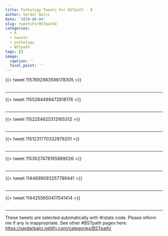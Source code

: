 ```yaml
---
title: Pathology Tweets For BSTpath - 8
author: Serdar Balci
date: '2019-08-04'
slug: tweetsForBSTpath8
categories:
  - R
  - tweets
  - pathology
  - BSTpath
tags: []
image:
  caption: ''
  focal_point: ''
---
```



{{< tweet 1157692983598178305 >}}
<br>
<br>
<hr>
{{< tweet 1155284499472818176 >}}
<br>
<br>
<hr>
{{< tweet 1152254625313165312 >}}
<br>
<br>
<hr>
{{< tweet 1151231770332979201 >}}
<br>
<br>
<hr>
{{< tweet 1153027478165889026 >}}
<br>
<br>
<hr>
{{< tweet 1144699093257789441 >}}
<br>
<br>
<hr>
{{< tweet 1144255650417041414 >}}
<br>
<br>
<hr>


These tweets are selected automatically with #rstats code. Please inform me if any is inappropriate.
See other #BSTpath pages here: https://serdarbalci.netlify.com/categories/BSTpath/
